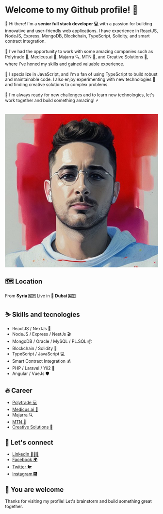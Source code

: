# Welcome to my Github profile! 🚀


📌 Hi there! I'm a <b>senior full stack developer 💻</b> with a passion for building innovative and user-friendly web applications. I have experience in ReactJS, NodeJS, Express, MongoDB, Blockchain, TypeScript, Solidity, and smart contract integration.
<br /><br />
📌 I've had the opportunity to work with some amazing companies such as Polytrade 💼, Medicus.ai 🏥, Majarra 🔍, MTN 📱, and Creative Solutions 🎨, where I've honed my skills and gained valuable experience.
<br /><br />
📌 I specialize in JavaScript, and I'm a fan of using TypeScript to build robust and maintainable code. I also enjoy experimenting with new technologies 🚀 and finding creative solutions to complex problems.
<br /><br />
📌 I'm always ready for new challenges and to learn new technologies, let's work together and build something amazing! ⚡️
<br /><br />
<div align="center">
    <a href="https://www.linkedin.com/in/nawar-hisso-96214419a/" target="_blank">
	    <img src="./IMG_2445.JPG" alt="nawar"/>
    </a>
</div>

## 🗺️ Location
From <b>Syria 🇸🇾</b> Live in 📍 <b>Dubai 🇦🇪</b>

## ⛷️ Skills and tecnologies
<div>
<ul>
<li>ReactJS / NextJs 🦾</li>
<li>NodeJS / Express / NestJs 🎬</li>
<li>MongoDB / Oracle / MySQL / PL.SQL 📦</li>
<li>Blockchain / Solidity 🔗</li>
<li>TypeScript / JavaScript 💻</li>
<li>Smart Contract Integration 💰</li>
<li>PHP / Laravel / Yii2 🐘</li>
<li>Angular / VueJs 🛡️</li>
</ul>
</div>

## 🔥 Career
<div>
<ul>
<li><a href="https://polytrade.finance/" target="_blank">Polytrade 💻</a></li>
<li><a href="https://medicus.ai/" target="_blank">Medicus.ai 🏥</a></li>
<li><a href="https://majarra.com/en" target="_blank">Majarra 🔍</a></li>
<li><a href="https://www.mtn.com/" target="_blank">MTN 📱</a></li>
<li><a href="https://www.linkedin.com/in/nawar-hisso-96214419a/" target="_blank">Creative Solutions 🎨</a></li>
</ul>
</div>

## 🤝 Let's connect
<div>
<ul>
<li><a href="https://www.linkedin.com/in/nawar-hisso-96214419a/" target="_blank">LinkedIn 🧑🏻‍💻</a></li>
<li><a href="https://www.facebook.com/nawwar.hisso/" target="_blank">Facebook 🌍</a></li>
<li><a href="https://twitter.com/HissoNawar" target="_blank">Twitter 🐦</a></li>
<li><a href="https://www.instagram.com/iam.nawar/" target="_blank">Instagram 🎆</a></li>
</ul>
</div>

## 🙌 You are welcome
Thanks for visiting my profile! Let's brainstorm and build something great together.
